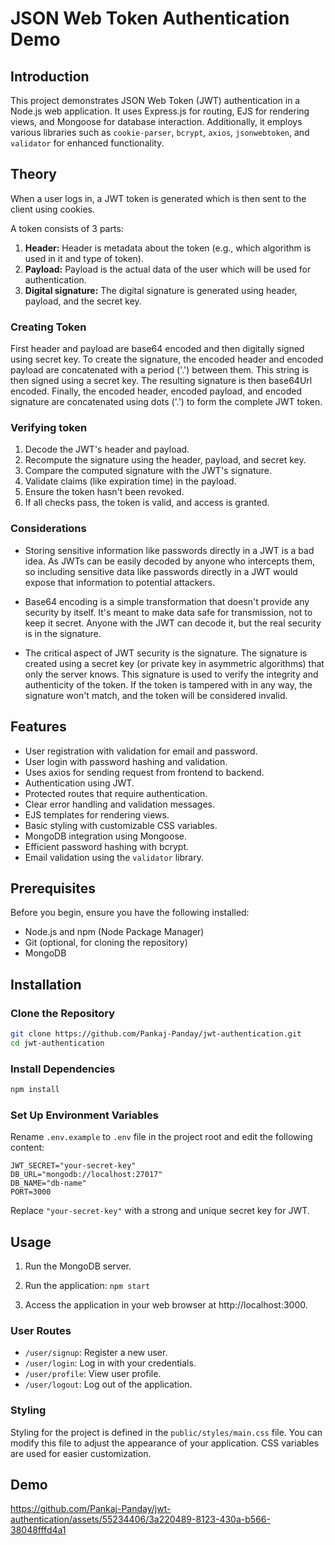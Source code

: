 # JSON Web Token Authentication Demo

## Introduction

This project demonstrates JSON Web Token (JWT) authentication in a Node.js web application. It uses Express.js for routing, EJS for rendering views, and Mongoose for database interaction. Additionally, it employs various libraries such as `cookie-parser`, `bcrypt`, `axios`, `jsonwebtoken`, and `validator` for enhanced functionality.

## Theory

When a user logs in, a JWT token is generated which is then sent to the client using cookies.

A token consists of 3 parts:

1. **Header:** Header is metadata about the token (e.g., which algorithm is used in it and type of token).
2. **Payload:** Payload is the actual data of the user which will be used for authentication.
3. **Digital signature:** The digital signature is generated using header, payload, and the secret key.

### Creating Token

First header and payload are base64 encoded and then digitally signed using secret key.
To create the signature, the encoded header and encoded payload are concatenated with a period ('.') between them. This string is then signed using a secret key. The resulting signature is then base64Url encoded.
Finally, the encoded header, encoded payload, and encoded signature are concatenated using dots ('.') to form the complete JWT token.

### Verifying token

1. Decode the JWT's header and payload.
1. Recompute the signature using the header, payload, and secret key.
1. Compare the computed signature with the JWT's signature.
1. Validate claims (like expiration time) in the payload.
1. Ensure the token hasn't been revoked.
1. If all checks pass, the token is valid, and access is granted.

### Considerations

-   Storing sensitive information like passwords directly in a JWT is a bad idea. As JWTs can be easily decoded by anyone who intercepts them, so including sensitive data like passwords directly in a JWT would expose that information to potential attackers.

-   Base64 encoding is a simple transformation that doesn't provide any security by itself. It's meant to make data safe for transmission, not to keep it secret. Anyone with the JWT can decode it, but the real security is in the signature.

-   The critical aspect of JWT security is the signature. The signature is created using a secret key (or private key in asymmetric algorithms) that only the server knows. This signature is used to verify the integrity and authenticity of the token. If the token is tampered with in any way, the signature won't match, and the token will be considered invalid.

## Features

-   User registration with validation for email and password.
-   User login with password hashing and validation.
-   Uses axios for sending request from frontend to backend.
-   Authentication using JWT.
-   Protected routes that require authentication.
-   Clear error handling and validation messages.
-   EJS templates for rendering views.
-   Basic styling with customizable CSS variables.
-   MongoDB integration using Mongoose.
-   Efficient password hashing with bcrypt.
-   Email validation using the `validator` library.

## Prerequisites

Before you begin, ensure you have the following installed:

-   Node.js and npm (Node Package Manager)
-   Git (optional, for cloning the repository)
-   MongoDB

## Installation

### Clone the Repository

```bash
git clone https://github.com/Pankaj-Panday/jwt-authentication.git
cd jwt-authentication
```

### Install Dependencies

```bash
npm install
```

### Set Up Environment Variables

Rename `.env.example` to `.env` file in the project root and edit the following content:

```dotenv
JWT_SECRET="your-secret-key"
DB_URL="mongodb://localhost:27017"
DB_NAME="db-name"
PORT=3000
```

Replace `"your-secret-key"` with a strong and unique secret key for JWT.

## Usage

1. Run the MongoDB server.

1. Run the application:
   `npm start`
1. Access the application in your web browser at http://localhost:3000.

### User Routes

-   `/user/signup`: Register a new user.
-   `/user/login`: Log in with your credentials.
-   `/user/profile`: View user profile.
-   `/user/logout`: Log out of the application.

### Styling

Styling for the project is defined in the `public/styles/main.css` file. You can modify this file to adjust the appearance of your application. CSS variables are used for easier customization.

## Demo


https://github.com/Pankaj-Panday/jwt-authentication/assets/55234406/3a220489-8123-430a-b566-38048fffd4a1



